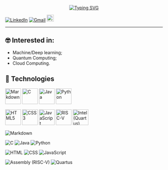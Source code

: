 <p style="text-align: center;">
  <a href="https://git.io/typing-svg">
    <img src="https://readme-typing-svg.demolab.com?font=Orbitron&size=24&duration=4000&pause=1000&color=7AF700&background=040B01&random=false&width=435&separator=%3C&lines=Hello+World+!%3CGabriel+here+...%3CWelcome+to+my+Github" alt="Typing SVG">
  </a>
</p>

[![LinkedIn](https://img.shields.io/badge/-LinkedIn-blue?style=flat-square&logo=linkedin&logoColor=white)](https://www.linkedin.com/in/gabriel-phelippe-prado-3a4a49228/)
[![Gmail](https://img.shields.io/badge/-Email-c14438?style=flat-square&logo=Gmail&logoColor=white)](mailto:gabriel.ph.prado@gmail.com)
[<img src="https://img.shields.io/badge/YouTube-FF0000?style=for-the-badge&logo=youtube&logoColor=white" height="22">](https://youtube.com/@manogabs_?si=Nb3BDMV24c388UNs)

---
## 🤓 Interested in:
* Machine/Deep learning;
* Quantum Computing;
* Cloud Computing.

## 🚀 Technologies
<!-- Tamanho padrão (ajuste a largura com HTML se necessário) -->
<img src="https://cdn.jsdelivr.net/gh/devicons/devicon/icons/markdown/markdown-original.svg" width="50" title="Markdown" /> <img src="https://upload.wikimedia.org/wikipedia/commons/1/18/C_Programming_Language.svg" width="50" title="C" /> <img src="https://cdn.jsdelivr.net/gh/devicons/devicon/icons/java/java-original.svg" width="50" title="Java" /> <img src="https://cdn.jsdelivr.net/gh/devicons/devicon/icons/python/python-original.svg" width="50" title="Python" />
<!-- Outras logos -->
<img src="https://cdn.jsdelivr.net/gh/devicons/devicon/icons/html5/html5-original.svg" width="50" title="HTML5" />
<img src="https://cdn.jsdelivr.net/gh/devicons/devicon/icons/css3/css3-original.svg" width="50" title="CSS3" />
<img src="https://cdn.jsdelivr.net/gh/devicons/devicon/icons/javascript/javascript-original.svg" width="50" title="JavaScript" />
<!-- Logos menos comuns --> 
<img src="https://commons.wikimedia.org/wiki/File:RISC-V-logo-square.svg" width="50" title="RISC-V" /> <img src="https://usoftly.ir/wp-content/uploads/2022/04/Intel-Quartus-Prime-Pro.png" width="50" title="Intel (Quartus)" />



![Markdown](https://img.shields.io/badge/Markdown-000?style=for-the-badge&logo=markdown)

![C](https://img.shields.io/badge/C-00599C?style=for-the-badge&logo=c&logoColor=white)
![Java](https://img.shields.io/badge/java-%23ED8B00.svg?style=for-the-badge&logo=openjdk&logoColor=white)
![Python](https://img.shields.io/badge/Python-3670A0?style=for-the-badge&logo=python&logoColor=ffdd54)

![HTML](https://img.shields.io/badge/HTML-FF5733?style=for-the-badge&logo=html5&logoColor=white)
![CSS](https://img.shields.io/badge/CSS-1572B6?style=for-the-badge&logo=css3&logoColor=white)
![JavaScript](https://img.shields.io/badge/JavaScript-F7DF1E?style=for-the-badge&logo=javascript&logoColor=black)

![Assembly (RISC-V)](https://img.shields.io/badge/Assembly%20(RISC--V)-000000?style=for-the-badge)
![Quartus](https://img.shields.io/badge/Quartus-0071C5?style=for-the-badge&logo=intel&logoColor=white)

<!---
Gabrielphpr/Gabrielphpr is a ✨ special ✨ repository because its `README.md` (this file) appears on your GitHub profile.
You can click the Preview link to take a look at your changes.
--->

